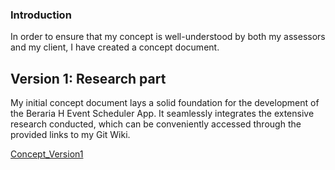 ### Introduction

<span dir="">In order to ensure that my concept is well-understood by both my assessors and my client, I have created a concept document.</span>

## Version 1: Research part

My initial concept document lays a solid foundation for the development of the Beraria H Event Scheduler App. It seamlessly integrates the extensive research conducted, which can be conveniently accessed through the provided links to my Git Wiki.

[Concept_Version1](uploads/64a73efd239d25f3dc3591cde4a3a2fd/Denisa_Coteanu_BerariaH_Concept_Document.pdf)